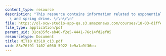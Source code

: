 ```yaml
---
content_type: resource
description: "This resource contains information related to exponential response formula\
  \ and spring drive. \r\n\r\n"
file: https://ol-ocw-studio-app-qa.s3.amazonaws.com/courses/18-03-differential-equations-spring-2010/88c76f911402d0605922fe9a1a9f36ea_MIT18_03S10_c13.pdf
file_type: application/pdf
parent_uid: 31ca35fc-ab40-f2e5-4441-76c14fd2ef05
resourcetype: Document
title: MIT18_03S10_c13.pdf
uid: 88c76f91-1402-d060-5922-fe9a1a9f36ea
---
```

